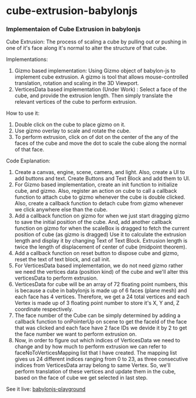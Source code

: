# cube-extrusion-babylonjs
### Implementaion of Cube Extrusion in babylonjs
Cube Extrusion: The process of scaling a cube by pulling out or pushing in one of it's face along it's normal to alter the structure of that cube.

Implementations: 
1. Gizmo based implementation: Using Gizmo object of babylon-js to implement cube extrusion. A gizmo is tool that allows mouse-controlled translation, rotation and scaling in the 3D Viewport.
2. VerticesData based implementation (Under Work) : Select a face of the cube, and provide the extrusion length. Then simply translate the relevant vertices of the cube to perform extrusion.
 
How to use it: 
1. Double click on the cube to place gizmo on it.
2. Use gizmo overlay to scale and rotate the cube.
3. To perform extrusion, click on of dot on the center of the any of the faces of the cube and move the dot to scale the cube along the normal of that face.

Code Explanation:
1. Create a canvas, engine, scene, camera, and light. Also, create a UI to add buttons and text. Create Buttons and Text Block and add them to UI.
2. For Gizmo based implementation, create an init function to initialize cube, and gizmo. Also, register an action on cube to call a callback function to attach cube to gizmo whenever the cube is double clicked. Also, create a callback function to detach cube from gizmo whenever we click anywhere else than the cube.
3. Add a callback function on gizmo for when we just start dragging gizmo to save the initial position of the cube. And, add another callback function on gizmo for when the scaleBox is dragged to fetch the current position of cube (as gizmo is dragged) Use it to calculate the extrusion length and display it by changing Text of Text Block. Extrusion length is twice the length of displacement of center of cube (midpoint theorem).
4. Add a callback function on reset button to dispose cube and gizmo, reset the text of text block, and call init.
5. For VerticesData based implementation, we do not need gizmo rather we need the vertices data (position kind) of the cube and we'll alter this verticesData to perform extrusion.
6. VerticesData for cube will be an array of 72 floating point numbers, this is because a cube in babylonjs is made up of 6 faces (plane mesh) and each face has 4 vertices. Therefore, we get a 24 total vertices and each Vertex is made up of 3 floating point number to store it's X, Y and, Z coordinate respectively.
7. The face number of the Cube can be simply determined by adding a callback function to onPointerUp on scene to get the faceId of the face that was clicked and each face have 2 face IDs we devide it by 2 to get the face number we want to perform extrusion on.
8. Now, in order to figure out which indices of VerticesData we need to change and by how much to perform extrusion we can refer to faceNoToVerticesMapping list that I have created. The mapping list gives us 24 different indices ranging from 0 to 23, as three consecutive indices from VerticesData array belong to same Vertex. So, we'll perform translation of these vertices and update them in the cube, based on the face of cube we get selected in last step.

See it live: [babylonjs-playground](https://www.babylonjs-playground.com/#HV8MD9#1)
